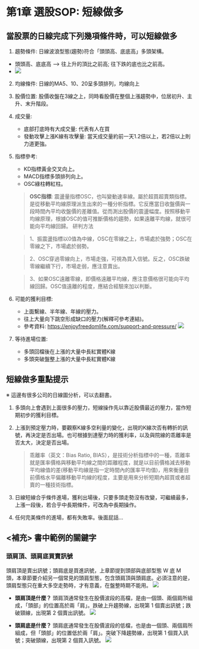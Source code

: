 # 第1章 選股SOP: 短線做多


## **當股票的日線完成下列幾項條件時，可以短線做多**

1. 趨勢條件: 日線波浪型態(趨勢)符合「頭頭高、底底高」多頭架構。

- 頭頭高、底底高 --> 往上升的頂比之前高; 往下跌的底也比之前高。
- ![](https://s.yimg.com/ny/api/res/1.2/yZE0rWO1W5jASYouRskG0Q--/YXBwaWQ9aGlnaGxhbmRlcjt3PTk2MDtoPTUzNA--/https://media.zenfs.com/zh-TW/mirrormedia.mg/3a2b1c10db0cc49cf232fe5179c3d1ca)

2. 均線條件: 日線的MA5、10、20呈多頭排列，均線向上
3. 股價位置: 股價收盤在3線之上，同時看股價在整個上漲趨勢中，位居初升、主升、末升階段。
4. 成交量: 
    - 底部打底時有大成交量: 代表有人在買
    - 發動攻擊上漲K線有攻擊量: 當天成交量約前一天1.2倍以上，若2倍以上則力道更強。
5. 指標參考: 
    - KD指標黃金交叉向上。
    - MACD指標多頭排列向上。
    - OSC綠柱轉紅柱。
    > **OSC指標**: 震盪量指標OSC，也叫變動速率線。屬於超買超賣類指標。是從移動平均線原理派生出來的一種分析指標。它反應當日收盤價與一段時間內平均收盤價的差離值。從而測出股價的震盪幅度。按照移動平均線原理，根據OSC的值可推斷價格的趨勢，如果遠離平均線，就很可能向平均線回歸。
    >研判方法

    >1、振震盪指標以0值為中線，OSC在零線之上，市場處於強勢；OSC在零線之下，市場處於弱勢。

    >2、OSC穿過零線向上，市場走強，可視為買入信號。反之，OSC跌破零線繼續下行，市場走弱，應注意賣出。

    >3、如果OSC遠離零線，即價格遠離平均線，應注意價格很可能向平均線回歸。OSC值遠離的程度，應結合經驗來加以判斷。

6. 可能的獲利目標:
   - 上面繫線、半年線、年線的壓力。
   - 往上大量向下跳空形成缺口的壓力(解釋可參考連結)。
   - 參考資料: https://enjoyfreedomlife.com/support-and-pressure/
    ![](https://enjoyfreedomlife.com/wp-content/uploads/2021/07/%E5%90%91%E4%B8%8A%E7%B4%9A%E5%90%91%E4%B8%8B%E8%B7%B3%E7%A9%BA%E7%BC%BA%E5%8F%A3.jpg)
7. 等待進場位置:
    - 多頭回檔後在上漲的大量中長紅實體K線
    - 多頭突破盤整上漲的大量中長紅實體K線

## **短線做多重點提示**
※ 這邊有很多公司的日線圖分析，可以去翻書。
1. 多頭向上會遇到上面很多的壓力，短線操作先以靠近股價最近的壓力，當作短期初步的獲利目標。
2. 上漲到預定壓力時，要觀察K線多空利量的變化，出現的K線次否有轉折的訊號，再決定是否出場。也可根據到達壓力時的獲利率，以及與院線的乖離率是否太大，決定是否出場。
    >乖離率（英文：Bias Ratio, BIAS），是技術分析指標中的一種，乖離率就是匯率價格與移動平均線之間的距離程度，就是以目前價格減去移動平均線值的差(移動平均線是指一定時間內的匯率平均值)，用來衡量目前價格水平偏離移動平均線的程度，主要是用來分析短期內超買或者超賣的一種技術指標。

3. 日線短線合乎條件進場，獲利出場後，只要多頭走勢沒有改變，可繼續最多，上漲一段後，若合乎中長期條件，可改為中長期操作。
4. 任何完美條件的進場，都有失敗率。後面屁話...

## <補充> 書中範例的關鍵字

### **頭肩頂、頭肩底買賣訊號**
頭肩頂是賣出訊號；頭肩底是買進訊號，上章節提到頭部與底部型態 W 底 M 頭，本章節要介紹另一個常見的頭肩型態，包含頭肩頂與頭肩底。必須注意的是，頭肩型態只在重大多空走勢時，才有意義，在盤整時期不能用。
![](https://fsv.cmoney.tw/cmstatic/learn/content/44/20140808111142092_XL.jpg)

- **頭肩頂是什麼？**
頭肩頂通常發生在股價波段的高檔，是由一個頭、兩個肩所組成，「頭部」的位置高於兩「肩」。跌破上升趨勢線，出現第 1 個賣出訊號；跌破頸線，出現第 2 個賣出訊號。
![](https://fsv.cmoney.tw/cmstatic/learn/content/44/20140815121224986_XL.jpg)

- **頭肩底是什麼？**
頭肩底通常發生在股價波段的低檔，也是由一個頭、兩個肩所組成，但「頭部」的位置低於兩「肩」。突破下降趨勢線，出現第 1 個買入訊號；突破頸線，出現第 2 個買入訊號。
![](https://fsv.cmoney.tw/cmstatic/learn/content/44/20140815121044606_XL.jpg)




    

